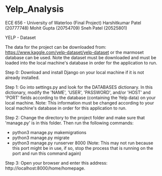 # Yelp_Analysis
ECE 656 - University of Waterloo (Final Project)
Harshitkumar Patel (20777748)
Mohit Gupta (20754709)
Sneh Patel (20525801)

YELP - Dataset

The data for the project can be downloaded from: https://www.kaggle.com/yelp-dataset/yelp-dataset or the marmoset database can be used. Note the dataset must be downloaded and must be loaded into the local machine's database in order for the application to run.

Step 0:
Download and install Django on your local machine if it is not already installed.

Step 1:
Go into settings.py and look for the DATABASES dictionary. In this dictionary, modify the 'NAME', 'USER', 'PASSWORD', and/or 'HOST' and 'PORT' fields according to the database (containing the Yelp data) on your local machine. Note: This information must be changed according to your local machine's database in order for this application to run.

Step 2:
Change the directory to the project folder and make sure that 'manage.py' is in this folder. Then run the following commands:
 - python3 manage.py makemigrations
 - python3 manage.py migrate
 - python3 manage.py runserver 8000 (Note: This may not run because this port might be in use, if so, stop the process that is running on the port and run this command again)  

 Step 3:
 Open your browser and enter this address: http://localhost:8000/home/homepage.
